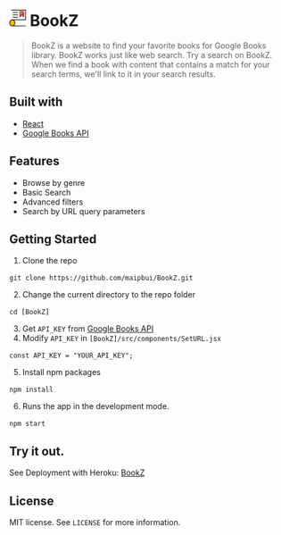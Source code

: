 <h1><img src="https://github.com/maipbui/BookZ/blob/main/public/logo.png" width="30" height="30"/> BookZ</h1>

> BookZ is a website to find your favorite books for Google Books library.
> BookZ works just like web search. Try a search on BookZ.
> When we find a book with content that contains a match for your search terms,
> we'll link to it in your search results.

## Built with

- [React](https://github.com/facebook/react)
- [Google Books API](https://developers.google.com/books/docs/v1/getting_started)

## Features

- Browse by genre
- Basic Search
- Advanced filters
- Search by URL query parameters

## Getting Started

1. Clone the repo

```shell
git clone https://github.com/maipbui/BookZ.git
```

2.  Change the current directory to the repo folder

```shell
cd [BookZ]
```

3. Get `API_KEY` from [Google Books API](https://developers.google.com/books/docs/v1/getting_started)
4. Modify `API_KEY` in `[BookZ]/src/components/SetURL.jsx`

```shell
const API_KEY = "YOUR_API_KEY";
```

5. Install npm packages

```shell
npm install
```

6. Runs the app in the development mode.

```shell
npm start
```

## Try it out.

See Deployment with Heroku: [BookZ](https://bookz-react.herokuapp.com/)

## License

MIT license. See `LICENSE` for more information.
